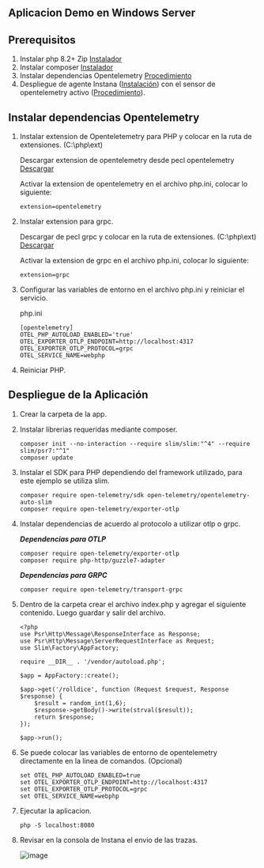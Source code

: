 ## Aplicacion Demo en Windows Server

## Prerequisitos

1. Instalar php 8.2+ Zip [Instalador](https://windows.php.net/download/)
2. Instalar composer [Instalador](https://getcomposer.org/download/)
3. Instalar dependencias Opentelemetry [Procedimiento](#instalar-dependencias-opentelemetry)
4. Despliegue de agente Instana ([Instalación](https://github.com/juan-conde-21/Instalacion-Agente-Instana/blob/main/README.md)) con el sensor de opentelemetry activo ([Procedimiento](https://github.com/juan-conde-21/Instalacion-Agente-Instana/blob/main/Sensores/Opentelemetry.md)).

## Instalar dependencias Opentelemetry 

1. Instalar extension de Openteletemetry para PHP y colocar en la ruta de extensiones. (C:\php\ext)

    Descargar extension de opentelemetry desde pecl opentelemetry [Descargar](https://pecl.php.net/package/opentelemetry)

    Activar la extension de opentelemetry en el archivo php.ini, colocar lo siguiente:
   
       extension=opentelemetry

2. Instalar extension para grpc.

   Descargar de pecl grpc y colocar en la ruta de extensiones. (C:\php\ext) [Descargar](https://pecl.php.net/package/gRPC)

   Activar la extension de grpc en el archivo php.ini, colocar lo siguiente:
   
       extension=grpc

5. Configurar las variables de entorno en el archivo php.ini y reiniciar el servicio.

   php.ini

       [opentelemetry]
       OTEL_PHP_AUTOLOAD_ENABLED='true'
       OTEL_EXPORTER_OTLP_ENDPOINT=http://localhost:4317
       OTEL_EXPORTER_OTLP_PROTOCOL=grpc
       OTEL_SERVICE_NAME=webphp

6. Reiniciar PHP.


## Despliegue de la Aplicación

1. Crear la carpeta de la app.

2. Instalar librerias requeridas mediante composer.

       composer init --no-interaction --require slim/slim:"^4" --require slim/psr7:"^1"
       composer update


3. Instalar el SDK para PHP dependiendo del framework utilizado, para este ejemplo se utiliza slim.

       composer require open-telemetry/sdk open-telemetry/opentelemetry-auto-slim
       composer require open-telemetry/exporter-otlp

4. Instalar dependencias de acuerdo al protocolo a utilizar otlp o grpc.

   ***Dependencias para OTLP***

       composer require open-telemetry/exporter-otlp
       composer require php-http/guzzle7-adapter

   ***Dependencias para GRPC***

       composer require open-telemetry/transport-grpc

5. Dentro de la carpeta crear el archivo index.php y agregar el siguiente contenido. Luego guardar y salir del archivo.

       <?php
       use Psr\Http\Message\ResponseInterface as Response;
       use Psr\Http\Message\ServerRequestInterface as Request;
       use Slim\Factory\AppFactory;
        
       require __DIR__ . '/vendor/autoload.php';
        
       $app = AppFactory::create();
        
       $app->get('/rolldice', function (Request $request, Response $response) {
           $result = random_int(1,6);
           $response->getBody()->write(strval($result));
           return $response;
       });
        
       $app->run();

6. Se puede colocar las variables de entorno de opentelemetry directamente en la linea de comandos. (Opcional)
   
       set OTEL_PHP_AUTOLOAD_ENABLED=true
       set OTEL_EXPORTER_OTLP_ENDPOINT=http://localhost:4317
       set OTEL_EXPORTER_OTLP_PROTOCOL=grpc
       set OTEL_SERVICE_NAME=webphp

6. Ejecutar la aplicacion.

       php -S localhost:8080

7. Revisar en la consola de Instana el envio de las trazas.

   ![image](https://github.com/user-attachments/assets/dac40d69-dc7e-4f34-8e45-b636a4bd4d46)






